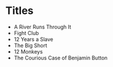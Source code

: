 # Titles

- A River Runs Through It
- Fight Club
- 12 Years a Slave
- The Big Short
- 12 Monkeys
- The Courious Case of Benjamin Button
